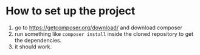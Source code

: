 # How to set up the project

1. go to https://getcomposer.org/download/ and download composer
2. run something like `composer install` inside the cloned repository to get the dependencies.
3. it should work.

